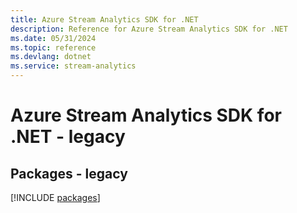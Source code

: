 ```yaml
---
title: Azure Stream Analytics SDK for .NET
description: Reference for Azure Stream Analytics SDK for .NET
ms.date: 05/31/2024
ms.topic: reference
ms.devlang: dotnet
ms.service: stream-analytics
---
```

# Azure Stream Analytics SDK for .NET - legacy
## Packages - legacy
[!INCLUDE [packages](stream-analytics-index.md)]